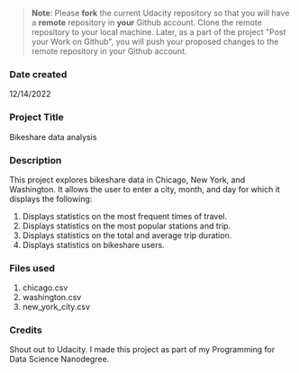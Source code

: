 >**Note**: Please **fork** the current Udacity repository so that you will have a **remote** repository in **your** Github account. Clone the remote repository to your local machine. Later, as a part of the project "Post your Work on Github", you will push your proposed changes to the remote repository in your Github account.

### Date created
12/14/2022

### Project Title
Bikeshare data analysis

### Description
This project explores bikeshare data in Chicago, New York, and Washington. It allows the user to enter a city, month, and day for which it displays the following:
1. Displays statistics on the most frequent times of travel.
2. Displays statistics on the most popular stations and trip.
3. Displays statistics on the total and average trip duration.
4. Displays statistics on bikeshare users.

### Files used
1. chicago.csv
2. washington.csv
3. new_york_city.csv

### Credits
Shout out to Udacity. I made this project as part of my Programming for Data Science Nanodegree.
